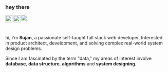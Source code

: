 ### hey there 
 <a href="https://www.linkedin.com/in/abhisheknaiidu/">
  <img align="left" alt="Abhishek's LinkedIN" width="22px" src="https://raw.githubusercontent.com/peterthehan/peterthehan/master/assets/linkedin.svg" />

</a>
<a href="https://twitter.com/abhisheknaiidu">
  <img align="left" alt="Abhishek Naidu | Twitter" width="22px" src="https://raw.githubusercontent.com/peterthehan/peterthehan/master/assets/twitter.svg" />
</a>

</a>

![](https://visitor-badge.glitch.me/badge?page_id=ninjasujan.ninjasujan)

<br/>

hi, i'm **Sujan**, a passionate self-taught full stack web developer, Interested in product architect, development, and solving complex real-world system design problems.

Since I am fascinated by the term "data," my areas of interest involve **database**, **data structure**, **algorithms** and **system designing**.
